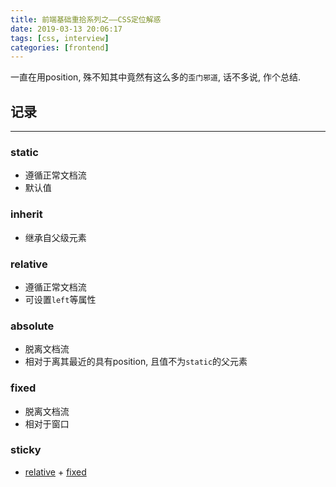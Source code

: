 ```yaml
---
title: 前端基础重拾系列之——CSS定位解惑
date: 2019-03-13 20:06:17
tags: [css, interview]
categories: [frontend]
---
```


一直在用position, 殊不知其中竟然有这么多的`歪门邪道`, 话不多说, 作个总结.


<!-- more -->


## 记录

------

### static

- 遵循正常文档流
- 默认值

### inherit

- 继承自父级元素

### relative

- 遵循正常文档流
- 可设置`left`等属性

### absolute

- 脱离文档流
- 相对于离其最近的具有position, 且值不为`static`的父元素

### fixed

- 脱离文档流
- 相对于窗口

### sticky

- [relative](#absolute) + [fixed](#fixed)